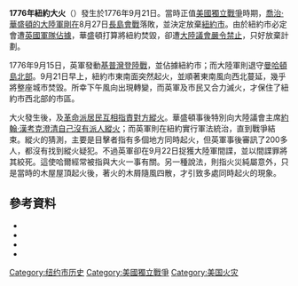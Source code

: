 **1776年紐約大火**（）發生於1776年9月21日。當時正值[美國獨立戰爭](../Page/美國獨立戰爭.md "wikilink")時期，[喬治·華盛頓的](https://zh.wikipedia.org/wiki/喬治·華盛頓 "wikilink")[大陸軍剛在](https://zh.wikipedia.org/wiki/大陸軍 "wikilink")8月27日[長島會戰](../Page/長島會戰.md "wikilink")落敗，並決定放棄[紐約市](https://zh.wikipedia.org/wiki/紐約市 "wikilink")。由於紐約市必定會遭[英國軍隊佔據](https://zh.wikipedia.org/wiki/大不列顛 "wikilink")，華盛頓打算將紐約焚毀，卻遭[大陸議會嚴令禁止](https://zh.wikipedia.org/wiki/大陸議會 "wikilink")，只好放棄計劃。

1776年9月15日，英軍發動[基普灣登陸戰](../Page/基普灣登陸戰.md "wikilink")，並佔據紐約市；而大陸軍則退守[曼哈頓島北部](https://zh.wikipedia.org/wiki/曼哈頓島 "wikilink")。9月21日早上，紐約市東南面突然起火，並順著東南風向西北蔓延，幾乎將整座城市焚毀。所幸下午風向出現轉變，而英軍及市民又合力滅火，才保住了紐約市西北部的市區。

大火發生後，及[革命派居民互相指責對方縱火](https://zh.wikipedia.org/wiki/愛國者_\(美國革命\) "wikilink")。華盛頓事後特別向大陸議會主席[約翰·漢考克澄清自己沒有派人縱火](https://zh.wikipedia.org/wiki/約翰·漢考克 "wikilink")；而英軍則在紐約實行軍法統治，直到戰爭結束。縱火的猜測，主要是目擊者指有多個地方同時起火，但英軍事後審訊了200多人，都沒有找到縱火疑犯。不過英軍卻在9月22日捉獲大陸軍間諜，並以間諜罪將其絞死。這使哈爾經常被指與大火一事有關。另一種說法，則指火災純屬意外，只是當時的木屋屋頂起火後，著火的木屑隨風四散，才引致多處同時起火的現象。

## 參考資料

  -
  -
  -
  -
[Category:纽约市历史](https://zh.wikipedia.org/wiki/Category:纽约市历史 "wikilink") [Category:美國獨立戰爭](https://zh.wikipedia.org/wiki/Category:美國獨立戰爭 "wikilink") [Category:美国火灾](https://zh.wikipedia.org/wiki/Category:美国火灾 "wikilink")